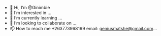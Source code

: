 - 👋 Hi, I’m @Ginimbie
- 👀 I’m interested in ...
- 🌱 I’m currently learning ...
- 💞️ I’m looking to collaborate on ...
- 📫 How to reach me +263773968199 email: geniusmatshe@gmail.com...

<!---
Ginimbie/Ginimbie is a ✨ special ✨ repository because its `README.md` (this file) appears on your GitHub profile.
You can click the Preview link to take a look at your changes.
--->
